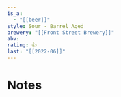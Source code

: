 ```yaml
---
is_a:
  - "[[beer]]"
style: Sour - Barrel Aged
brewery: "[[Front Street Brewery]]"
abv: 
rating: 👍
last: "[[2022-06]]"
---
```

# Notes

